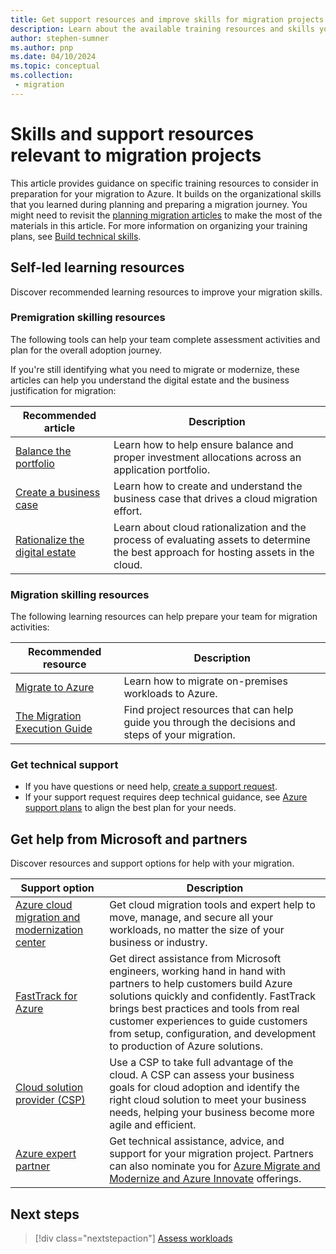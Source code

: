 ```yaml
---
title: Get support resources and improve skills for migration projects
description: Learn about the available training resources and skills you need for successful migration to Azure with the Cloud Adoption Framework.
author: stephen-sumner
ms.author: pnp
ms.date: 04/10/2024
ms.topic: conceptual
ms.collection: 
 - migration
---
```


# Skills and support resources relevant to migration projects

This article provides guidance on specific training resources to consider in preparation for your migration to Azure. It builds on the organizational skills that you learned during planning and preparing a migration journey. You might need to revisit the [planning migration articles](../../plan/index.md) to make the most of the materials in this article. For more information on organizing your training plans, see [Build technical skills](../../organize/suggested-skills.md).

## Self-led learning resources

Discover recommended learning resources to improve your migration skills.

### Premigration skilling resources

The following tools can help your team complete assessment activities and plan for the overall adoption journey.

If you're still identifying what you need to migrate or modernize, these articles can help you understand the digital estate and the business justification for migration:

| Recommended article | Description |
| --- |--- |
| [Balance the portfolio](../../strategy/balance-the-portfolio.md) | Learn how to help ensure balance and proper investment allocations across an application portfolio. |
| [Create a business case](../../strategy/cloud-migration-business-case.md) | Learn how to create and understand the business case that drives a cloud migration effort. |
| [Rationalize the digital estate](../../digital-estate/rationalize.md) | Learn about cloud rationalization and the process of evaluating assets to determine the best approach for hosting assets in the cloud. |

### Migration skilling resources

The following learning resources can help prepare your team for migration activities:

| Recommended resource | Description |
| --- | --- |
| [Migrate to Azure](/azure/site-recovery/migrate-tutorial-on-premises-azure) | Learn how to migrate on-premises workloads to Azure. |
| [The Migration Execution Guide](https://github.com/Azure/migration) | Find project resources that can help guide you through the decisions and steps of your migration. |

### Get technical support

- If you have questions or need help, [create a support request](https://portal.azure.com/#blade/Microsoft_Azure_Support/HelpAndSupportBlade/newsupportrequest).
- If your support request requires deep technical guidance, see [Azure support plans](https://azure.microsoft.com/support/plans/) to align the best plan for your needs.

## Get help from Microsoft and partners

Discover resources and support options for help with your migration.

| Support option | Description |
| --- | --- |
| [Azure cloud migration and modernization center](https://azure.microsoft.com/solutions/migration/) | Get cloud migration tools and expert help to move, manage, and secure all your workloads, no matter the size of your business or industry. |
| [FastTrack for Azure](https://azure.microsoft.com/pricing/offers/azure-fasttrack/) | Get direct assistance from Microsoft engineers, working hand in hand with partners to help customers build Azure solutions quickly and confidently. FastTrack brings best practices and tools from real customer experiences to guide customers from setup, configuration, and development to production of Azure solutions. |
| [Cloud solution provider (CSP)](https://partner.microsoft.com/partnership/find-a-partner) | Use a CSP to take full advantage of the cloud. A CSP can assess your business goals for cloud adoption and identify the right cloud solution to meet your business needs, helping your business become more agile and efficient. |
| [Azure expert partner](https://azure.microsoft.com/partners/) | Get technical assistance, advice, and support for your migration project. Partners can also nominate you for [Azure Migrate and Modernize and Azure Innovate](https://partner.microsoft.com/partnership/azure-offerings) offerings. |

## Next steps

> [!div class="nextstepaction"]
> [Assess workloads](../assess/index.md)
